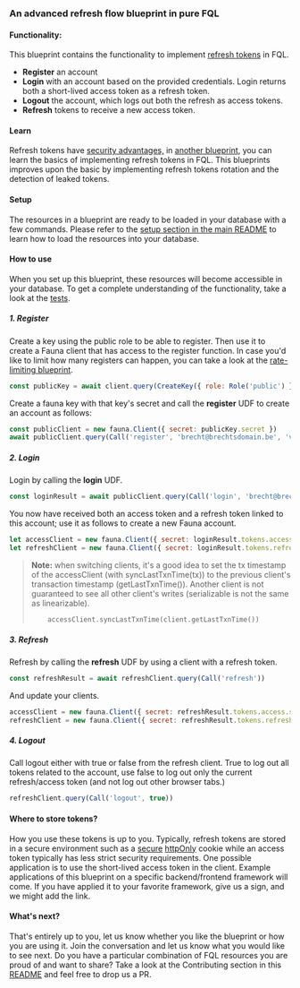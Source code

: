 ### An advanced refresh flow blueprint in pure FQL

#### Functionality:

This blueprint contains the functionality to implement [refresh tokens](https://auth0.com/blog/refresh-tokens-what-are-they-and-when-to-use-them/) in FQL. 

- **Register** an account
- **Login** with an account based on the provided credentials. Login returns both a short-lived access token as a refresh token. 
- **Logout** the account, which logs out both the refresh as access tokens. 
- **Refresh** tokens to receive a new access token. 

#### Learn

Refresh tokens have [security advantages,](https://stackoverflow.com/questions/3487991/why-does-oauth-v2-have-both-access-and-refresh-tokens?rq=1) in [another blueprint](https://github.com/fauna-brecht/fauna-blueprints/tree/main/official/auth/refresh-tokens-simple), you can learn the basics of implementing refresh tokens in FQL. This blueprints improves upon the basic by implementing  refresh tokens rotation and the detection of leaked tokens.

#### Setup

The resources in a blueprint are ready to be loaded in your database with a few commands. Please refer to the [setup section in the main README](https://github.com/fauna-brecht/fauna-blueprints/blob/main/README.md#set-up-a-blueprint) to learn how to load the resources into your database. 

#### How to use

When you set up this blueprint, these resources will become accessible in your database. To get a complete understanding of the functionality, take a look at the [tests](https://github.com/fauna-brecht/fauna-blueprints/tree/main/official/auth/refresh-tokens-advanced/tests). 

##### 1. Register

Create a key using the public role to be able to register. Then use it to create a Fauna client that has access to the register function. In case you'd like to limit how many registers can happen, you can take a look at the [rate-limiting blueprint](https://github.com/fauna-brecht/fauna-blueprints/tree/main/official/rate-limiting).

```javascript
const publicKey = await client.query(CreateKey({ role: Role('public') }))
```

Create a fauna key with that key's secret and call the **register** UDF to create an account as follows:

```javascript
const publicClient = new fauna.Client({ secret: publicKey.secret })
await publicClient.query(Call('register', 'brecht@brechtsdomain.be', 'verysecure'))
```

##### 2. Login

Login by calling the **login** UDF.

```javascript
const loginResult = await publicClient.query(Call('login', 'brecht@brechtsdomain.be', 'verysecure'))
```

You now have received both an access token and a refresh token linked to this account; use it as follows to create a new Fauna account. 

```javascript
let accessClient = new fauna.Client({ secret: loginResult.tokens.access.secret })
let refreshClient = new fauna.Client({ secret: loginResult.tokens.refresh.secret })
```

> **Note:**  when switching clients, it's a good idea to set the tx timestamp of the accessClient (with syncLastTxnTime(tx)) to the previous client's transaction timestamp (getLastTxnTime()). Another client is not guaranteed to see all other client's writes (serializable is not the same as linearizable). 
>
> ```    accessClient.syncLastTxnTime(client.getLastTxnTime())```

##### 3. Refresh

Refresh by calling the **refresh** UDF by using a client with a refresh token.

```javascript
const refreshResult = await refreshClient.query(Call('refresh'))
```

And update your clients. 

```javascript
accessClient = new fauna.Client({ secret: refreshResult.tokens.access.secret })
refreshClient = new fauna.Client({ secret: refreshResult.tokens.refresh.secret })
```

##### 4. Logout

Call logout either with true or false from the refresh client. True to log out all tokens related to the account, use false to log out only the current refresh/access token (and not log out other browser tabs.)

```javascript
refreshClient.query(Call('logout', true))
```

#### Where to store tokens?

How you use these tokens is up to you. Typically, refresh tokens are stored in a secure environment such as a [secure](https://owasp.org/www-community/controls/SecureCookieAttribute) [httpOnly](https://owasp.org/www-community/HttpOnly) cookie while an access token typically has less strict security requirements. One possible application is to use the short-lived access token in the client. Example applications of this blueprint on a specific backend/frontend framework will come. If you have applied it to your favorite framework, give us a sign, and we might add the link. 

#### What's next?

That's entirely up to you, let us know whether you like the blueprint or how you are using it. Join the conversation <insert forum announcement> and let us know what you would like to see next. Do you have a particular combination of FQL resources you are proud of and want to share? Take a look at the Contributing section in this [README](https://github.com/fauna-brecht/fauna-blueprints#set-up-a-blueprint) and feel free to drop us a PR. 